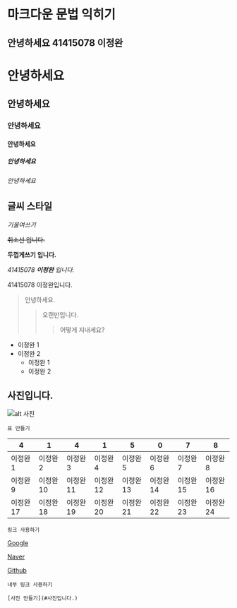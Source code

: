 마크다운 문법 익히기
===
안녕하세요 41415078 이정완
---
# 안녕하세요
## 안녕하세요
### 안녕하세요
#### 안녕하세요
##### 안녕하세요
###### 안녕하세요


## 글씨 스타일


_기울여쓰기_

~~취소선 입니다.~~

__두껍게쓰기 입니다.__

*41415078  __이정완__ 입니다.*

41415078 이정완입니다.
> 안녕하세요.
>> 오랜만입니다.
>>> 어떻게 지내세요?

* 이정완 1
* 이정완 2
    * 이정완 1
    * 이정완 2

## 사진입니다.

![alt 사진](https://github.com/jinkyukim-me/markdown_ko/raw/master/img/concrete_building.jpg)


~~~
표 만들기
~~~

4|1|4|1|5|0|7|8
---|---|---|---|---|---|---|---
이정완1|이정완2|이정완3|이정완4|이정완5|이정완6|이정완7|이정완8
이정완9|이정완10|이정완11|이정완12|이정완13|이정완14|이정완15|이정완16
이정완17|이정완18|이정완19|이정완20|이정완21|이정완22|이정완23|이정완24

~~~
링크 사용하기
~~~

[Google](https://www.google.com "구글")

[Naver](http://www.naver.com "네이버")

[Github](http://www.github.com "깃허브")

~~~
내부 링크 사용하기

[사진 만들기](#사진입니다.)
